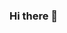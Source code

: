### Hi there 👋

<!--
**mu-majid/mu-majid** is a ✨ _special_ ✨ repository because its `README.md` (this file) appears on your GitHub profile.

Here are some ideas to get you started:

- 🔭 I’m currently working on implementing some projects with microservices architecture pattern.
- 🌱 I’m currently learning Front-end technologies.
- 👯 I’m looking to collaborate on Open Source projects.
- 🤔 I’m looking for help with CSS.
- 💬 Ask me about `NodeJS`, `Backend Technologies`, `AWS`, `Design Patterns`, `Javascript`, and `ReactJS`
- 📫 How to reach me: [gmail](https://img.shields.io/badge/Gmail-D14836?style=for-the-badge&logo=gmail&logoColor=white), [in](https://img.shields.io/badge/LinkedIn-0077B5?style=for-the-badge&logo=linkedin&logoColor=white)
- ⚡ Fun fact: I love talking about philosophy.
-->
